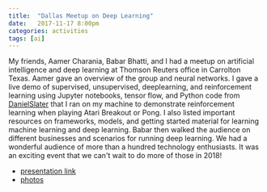 ```yaml
---
title:  "Dallas Meetup on Deep Learning"
date:   2017-11-17 8:00pm
categories: activities 
tags: [ai]
---
```


My friends, Aamer Charania, Babar Bhatti, and I had a meetup on artificial intelligence and deep learning at Thomson Reuters office in Carrolton Texas.
Aamer gave an overview of the group and neural networks. I gave a live demo of supervised, unsupervised, deeplearning, and reinforcement learning using Jupyter notebooks, tensor flow, and Python code from [DanielSlater](https://github.com/DanielSlater/PythonDeepLearningSamples) that I ran on my machine to demonstrate reinforcement learning when playing Atari Breakout or Pong. I also listed important resources on frameworks, models, and getting started material for learning machine learning and deep learning. Babar then walked the audience on different businesses and scenarios for running deep learning. We had a wonderful audience of more than a hundred technology enthusiasts. It was an exciting event that we can't wait to do more of those in 2018!

- [presentation link](http://bit.ly/2zJ9BVq)
- [photos](https://goo.gl/aTc2QN)
